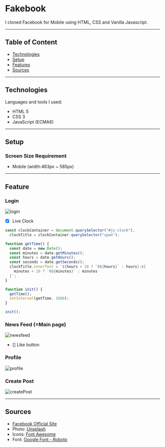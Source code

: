 # Fakebook

I cloned Facebook for Mobile using HTML, CSS and Vanilla Javascript.

---

## Table of Content
- [Technologies](https://github.com/jjessicacho/fakebook#technologies)
- [Setup](https://github.com/jjessicacho/fakebook#setup)
- [Features](https://github.com/jjessicacho/fakebook#features)
- [Sources](https://github.com/jjessicacho/fakebook#sources)

---

## Technologies
Languages and tools I used:
- HTML 5
- CSS 3
- JavaScript (ECMA6)

---
## Setup
### Screen Size Requirement
- Mobile (width:463px ~ 585px)

---

## Feature

### Login 
![login](https://user-images.githubusercontent.com/40417828/103497403-4469a580-4df6-11eb-9da3-35cbe9b1c05c.png)
- [x] Live Clock
```js
const clockContainer = document.querySelector("#js-clock"),
  clockTitle = clockContainer.querySelector("span");

function getTime() {
  const date = new Date();
  const minutes = date.getMinutes();
  const hours = date.getHours();
  const seconds = date.getSeconds();
  clockTitle.innerText = `${hours < 10 ? `0${hours}` : hours}:${
    minutes < 10 ? `0${minutes}` : minutes
  }`;
}

function init() {
  getTime();
  setInterval(getTime, 1000);
}

init();
```

### News Feed (=Main page)
![newsfeed](https://user-images.githubusercontent.com/40417828/103497435-5f3c1a00-4df6-11eb-90d7-028e035b219b.png)
- [] Like button

### Profile
![profile](https://user-images.githubusercontent.com/40417828/103497457-6fec9000-4df6-11eb-8f2c-11ecfa2e08bd.png)

### Create Post
![createPost](https://user-images.githubusercontent.com/40417828/103497497-8d215e80-4df6-11eb-8bf6-24528a430374.png)

---

## Sources
- [Facebook Official Site](https://www.facebook.com)
- Photo: [Unsplash](https://unsplash.com/)
- Icons: [Font Awesome](https://fontawesome.com/)
- Font: [Google Font - Roboto](https://fonts.google.com/specimen/Roboto?query=roboto)
